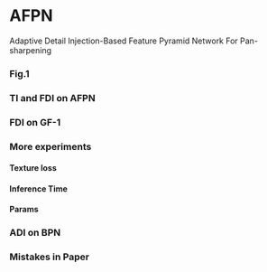 # AFPN
Adaptive Detail Injection-Based Feature Pyramid Network For Pan-sharpening



### Fig.1 

### TI and FDI on AFPN

### FDI on GF-1

### More experiments

#### Texture loss

#### Inference Time

#### Params

### ADI on BPN

### Mistakes in Paper
